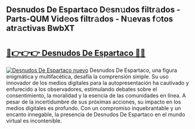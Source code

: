 ## Desnudos De Espartaco D𝚎sn𝚞dos filtr𝚊dos - Parts-QUM Vid𝚎os filtr𝚊dos - N𝚞evas f𝚘tos atr𝚊ctivas BwbXT

# <h2><a href="http://mb9c1n8.tromn.icu/?c=Desnudos+De+Espartaco">🔗👉👉👉 Desnudos De Espartaco 🔗🔗</a></h2>

[![Desnudos De Espartaco nuevo](https://i.imgur.com/pEAQMta.gif)](http://mb9c1n8.tromn.icu/?c=Desnudos+De+Espartaco)
Desnudos De Espartaco, una figura enigmática y multifacética, desafía la comprensión simple. Su uso innovador de los medios digitales para la autopresentación ha cautivado y enfurecido a los observadores, estimulando debates sobre el consentimiento, la moralidad y la esencia de las comunidades en línea. A pesar de la incertidumbre de sus próximas acciones, su impacto en los medios digitales es profundo. Con un compromiso inquebrantable y un encanto innegable, la presencia de Desnudos De Espartaco en el mundo virtual es incontenible.
